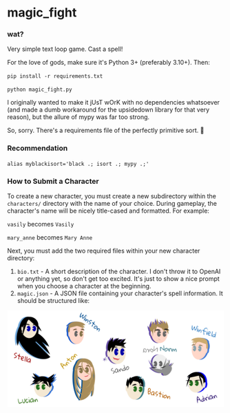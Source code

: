 # magic_fight

### wat?

Very simple text loop game. Cast a spell!

For the love of gods, make sure it's Python 3+ (preferably 3.10+). Then:

`pip install -r requirements.txt`

`python magic_fight.py`

I originally wanted to make it jUsT wOrK with no dependencies whatsoever (and
made a dumb workaround for the upsidedown library for that very reason), but the allure
of mypy was far too strong.

So, sorry. There's a requirements file of the perfectly primitive sort. 🤪

### Recommendation

`alias myblackisort='black .; isort .; mypy .;'`

### How to Submit a Character

To create a new character, you must create a new subdirectory within the `characters/`
directory with the name of your choice. During gameplay, the character's name will
be nicely title-cased and formatted. For example:

`vasily` becomes `Vasily`

`mary_anne` becomes `Mary Anne`

Next, you must add the two required files within your new character directory:

1. `bio.txt` - A short description of the character. I don't throw it to OpenAI or anything
yet, so don't get too excited. It's just to show a nice prompt when you choose a character
at the beginning.
2. `magic.json` - A JSON file containing your character's spell information. It should
be structured like:

<TODO>

![Character doodles](images/neat.png)
